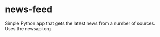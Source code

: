 # news-feed
Simple Python app that gets the latest news from a number of sources. Uses the newsapi.org
